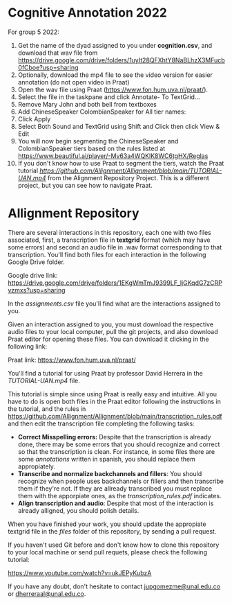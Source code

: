 # Cognitive Annotation 2022

For group 5 2022:
1. Get the name of the dyad assigned to you under **cognition.csv**, and download that wav file from https://drive.google.com/drive/folders/1uyIt28QFXhtY8NaBLhzX3MFucb0fCboe?usp=sharing
2. Optionally, download the mp4 file to see the video version for easier annotation (do not open video in Praat)  
3. Open the wav file using Praat (https://www.fon.hum.uva.nl/praat/).
4. Select the file in the taskpane and click Annotate- To TextGrid...
5. Remove Mary John and both bell from textboxes
6. Add ChineseSpeaker ColombianSpeaker for All tier names:
7. Click Apply
8. Select Both Sound and TextGrid using Shift and Click then click View & Edit
9. You will now begin segmenting the ChineseSpeaker and ColombianSpeaker tiers based on the rules listed at https://www.beautiful.ai/player/-Mv63a4WQKlK8WC6tgHX/Reglas
10. If you don't know how to use Praat to segment the tiers, watch the Praat tutorial *https://github.com/Allignment/Allignment/blob/main/TUTORIAL-UAN.mp4* from the Alignment Repository Project. This is a different project, but you can see how to navigate Praat.

# Allignment Repository

There are several interactions in this repository, each one with two files associated, first, a transcription file in **textgrid** format (which may have some errors) and second an audio file in .wav format corresponding to that transcription. You'll find both files for each interaction in the following Google Drive folder. 

Google drive link: https://drive.google.com/drive/folders/1EKgWmTmJ9399LF_ljGKqdG7zCRPvzmxs?usp=sharing

In the *assignments.csv* file you'll find what are the interactions assigned to you.

Given an interaction assigned to you, you must download the respective audio files to your local computer, pull the git projects, and also download Praat editor for opening these files. You can download it clicking in the following link:

Praat link: https://www.fon.hum.uva.nl/praat/

You'll find a tutorial for using Praat by professor David Herrera in the *TUTORIAL-UAN.mp4* file.

This tutorial is simple since using Praat is really easy and intuitive. All you have to do is open both files in the Praat editor following the instructions in the tutorial, and the rules in https://github.com/Allignment/Allignment/blob/main/transcription_rules.pdf and then edit the transcription file completing the following tasks:

- **Correct Misspelling errors:** Despite that the transcription is already done, there may be some errors that you should recognize and correct so that the transcription is clean. For instance, in some files there are some *annotations* written in spanish, you should replace them appropiately.
- **Transcribe and normalize backchannels and fillers**: You should recognize when people uses backchannels or fillers and then transcribe them if they're not. If they are allready transcribed you must replace them with the apporpiate ones, as the *transcription_rules.pdf* indicates.
- **Align transcription and audio**: Despite that most of the interaction is already alligned, you should polish details.

When you have finished your work, you should update the appropiate textgrid file in the *files* folder of this repository, by sending a pull request.

If you haven't used Git before and don't know how to clone this repository to your local machine or send pull requets, please check the following tutorial:

https://www.youtube.com/watch?v=ukJEPyKubzA

If you have any doubt, don't hesitate to contact jupgomezme@unal.edu.co or dherreraal@unal.edu.co.
